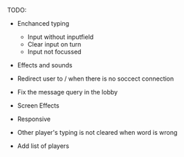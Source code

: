 TODO:

- Enchanced typing
  - Input without inputfield
  - Clear input on turn
  - Input not focussed

- Effects and sounds
- Redirect user to / when there is no soccect connection
- Fix the message query in the lobby
- Screen Effects
- Responsive
- Other player's typing is not cleared when word is wrong
- Add list of players